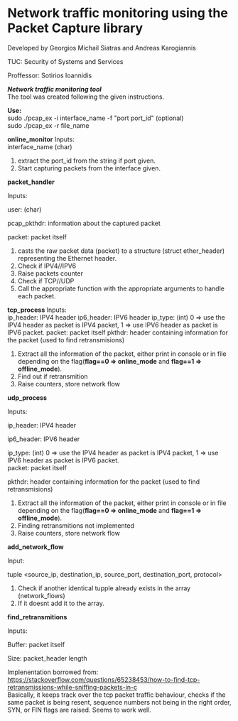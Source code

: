 # Network traffic monitoring using the Packet Capture library
Developed by Georgios Michail Siatras and Andreas Karogiannis		

TUC: Security of Systems and Services				

Proffessor: Sotirios Ioannidis					

***Network traffic monitoring tool***					
The tool was created following the given instructions.					

**Use:**				
sudo ./pcap_ex -i interface_name -f "port port_id" (optional)				
sudo ./pcap_ex -r file_name			
		
**online_monitor**
Inputs: 				
interface_name (char)				
1. extract the port_id from the string if port given.			
2. Start capturing packets from the interface given.			
		
**packet_handler**		

Inputs:				

user: (char)	

pcap_pkthdr: information about the captured packet		

packet: packet itself				

1. casts the raw packet data (packet) to a structure (struct ether_header) representing the Ethernet header.		
2. Check if IPV4//IPV6				
3. Raise packets counter			
4. Check if TCP//UDP			
5. Call the appropriate function with the appropriate arguments to handle each packet.			

**tcp_process**
Inputs:		
ip_header: IPV4 header
ip6_header: IPV6 header
ip_type: (int) 0 => use the IPV4 header as packet is IPV4 packet, 1 => use IPV6 header as packet is IPV6 packet.
packet: packet itself
pkthdr: header containing information for the packet (used to find retransmisions)
1. Extract all the information of the packet, either print in console or in file depending on the flag(**flag==0 => online_mode** and **flag==1 => offline_mode**).
2. Find out if retransmition
3. Raise counters, store network flow

**udp_process**		

Inputs:			

ip_header: IPV4 header		

ip6_header: IPV6 header		

ip_type: (int) 0 => use the IPV4 header as packet is IPV4 packet, 1 => use IPV6 header as packet is IPV6 packet.		
packet: packet itself		

pkthdr: header containing information for the packet (used to find retransmisions)			

1. Extract all the information of the packet, either print in console or in file depending on the flag(**flag==0 => online_mode** and **flag==1 => offline_mode**).			
2. Finding retransmitions not implemented		
3. Raise counters, store network flow		

**add_network_flow**	

Input: 			

tuple <source_ip, destination_ip, source_port, destination_port, protocol>		

1. Check if another identical tupple already exists in the array (network_flows)			
2. If it doesnt add it to the array.			

**find_retransmitions**			

Inputs: 			

Buffer: packet itself			

Size: packet_header length			
			
Implenentation borrowed from: https://stackoverflow.com/questions/65238453/how-to-find-tcp-retransmissions-while-sniffing-packets-in-c			
Basically, it keeps track over the tcp packet traffic behaviour, checks if the same packet is being resent, sequence numbers not being in the right order, SYN, or FIN flags are raised. Seems to work well.





